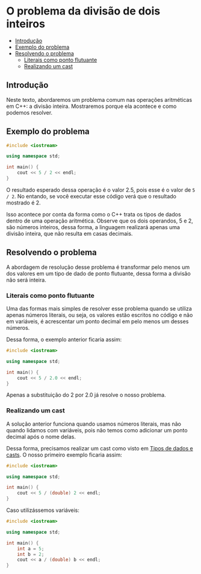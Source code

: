 # O problema da divisão de dois inteiros

- [Introdução](#introdução)
- [Exemplo do problema](#exemplo-do-problema)
- [Resolvendo o problema](#resolvendo-o-problema)
  - [Literais como ponto flutuante](#literais-como-ponto-flutuante)
  - [Realizando um cast](#realizando-um-cast)

## Introdução

Neste texto, abordaremos um problema comum nas operações aritméticas em C++: a divisão inteira. Mostraremos porque ela acontece e como podemos resolver.

## Exemplo do problema

```cpp
#include <iostream>

using namespace std;

int main() {
    cout << 5 / 2 << endl;
}
```

O resultado esperado dessa operação é o valor 2.5, pois esse é o valor de `5 / 2`. No entando, se você executar esse código verá que o resultado mostrado é 2.

Isso acontece por conta da forma como o C++ trata os tipos de dados dentro de uma operação aritmética. Observe que os dois operandos, 5 e 2, são números inteiros, dessa forma, a linguagem realizará apenas uma divisão inteira, que não resulta em casas decimais.

## Resolvendo o problema

A abordagem de resolução desse problema é transformar pelo menos um dos valores em um tipo de dado de ponto flutuante, dessa forma a divisão não será inteira.

### Literais como ponto flutuante

Uma das formas mais simples de resolver esse problema quando se utiliza apenas números literais, ou seja, os valores estão escritos no código e não em variáveis, é acrescentar um ponto decimal em pelo menos um desses números.

Dessa forma, o exemplo anterior ficaria assim:

```cpp
#include <iostream>

using namespace std;

int main() {
    cout << 5 / 2.0 << endl;
}
```

Apenas a substituição do 2 por 2.0 já resolve o nosso problema.

### Realizando um cast

A solução anterior funciona quando usamos números literais, mas não quando lidamos com variáveis, pois não temos como adicionar um ponto decimal após o nome delas.

Dessa forma, precisamos realizar um cast como visto em [Tipos de dados e casts](./tipos_primitivos.md.md). O nosso primeiro exemplo ficaria assim:

```cpp
#include <iostream>

using namespace std;

int main() {
    cout << 5 / (double) 2 << endl;
}
```

Caso utilizássemos variáveis:

```cpp
#include <iostream>

using namespace std;

int main() {
    int a = 5;
    int b = 2;
    cout << a / (double) b << endl;
}
```
